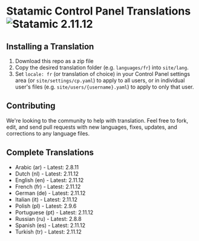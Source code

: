 # Statamic Control Panel Translations ![Statamic 2.11.12](https://img.shields.io/badge/statamic-2.11.12-blue.svg?style=flat-square)

## Installing a Translation

1. Download this repo as a zip file
2. Copy the desired translation folder (e.g. `languages/fr`) into `site/lang`.
3. Set `locale: fr` (or translation of choice) in your Control Panel settings area (or `site/settings/cp.yaml`) to apply to all users, or in individual user's files (e.g. `site/users/{username}.yaml`) to apply to only that user.

## Contributing

We're looking to the community to help with translation. Feel free to fork, edit, and send pull requests with new languages, fixes, updates, and corrections to any language files.

## Complete Translations

- Arabic (ar) - Latest: 2.8.11
- Dutch (nl) - Latest: 2.11.12
- English (en) - Latest: 2.11.12
- French (fr) - Latest: 2.11.12
- German (de) - Latest: 2.11.12
- Italian (it) - Latest: 2.11.12
- Polish (pl) - Latest: 2.9.6
- Portuguese (pt) - Latest: 2.11.12
- Russian (ru) - Latest: 2.8.8
- Spanish (es) - Latest: 2.11.12
- Turkish (tr) - Latest: 2.11.12
